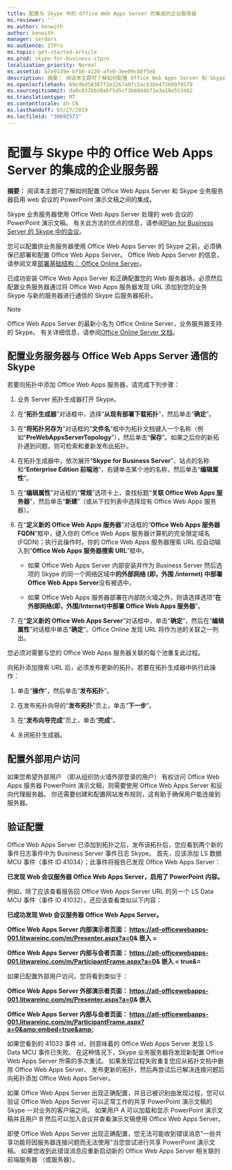 ```yaml
---
title: 配置与 Skype 中的 Office Web Apps Server 的集成的企业服务器
ms.reviewer: ''
ms.author: kenwith
author: kenwith
manager: serdars
ms.audience: ITPro
ms.topic: get-started-article
ms.prod: skype-for-business-itpro
localization_priority: Normal
ms.assetid: b7e9149e-bf16-4120-afe0-3ee09c88f5eb
description: 摘要： 阅读本主题可了解如何配置 Office Web Apps Server 和 Skype 业务服务器启用 web 会议的 PowerPoint 演示文稿之间的集成。
ms.openlocfilehash: 69cdbd50387f2e3267a0fc2acb38e47260970578
ms.sourcegitcommit: da8c037bb30abf5d5cf3b60d4b71e3a10e553402
ms.translationtype: MT
ms.contentlocale: zh-CN
ms.lasthandoff: 03/27/2019
ms.locfileid: "30892573"
---
```

# <a name="configure-integration-with-office-web-apps-server-in-skype-for-business-server"></a>配置与 Skype 中的 Office Web Apps Server 的集成的企业服务器
 
**摘要：** 阅读本主题可了解如何配置 Office Web Apps Server 和 Skype 业务服务器启用 web 会议的 PowerPoint 演示文稿之间的集成。
  
Skype 业务服务器使用 Office Web Apps Server 处理的 web 会议的 PowerPoint 演示文稿。 有关此方法的优点的信息，请参阅[Plan for Business Server 的 Skype 中的会议](../../plan-your-deployment/conferencing/conferencing.md)。
  
您可以配置供业务服务器使用 Office Web Apps Server 的 Skype 之前，必须确保已部署和配置 Office Web Apps Server。 Office Web Apps Server 的信息，请参阅文章[部署基础结构： Office Online Server](https://go.microsoft.com/fwlink/p/?linkid=257525)。 
  
已成功安装 Office Web Apps Server 和正确配置您的 Web 服务器场，必须然后配置业务服务器通过将 Office Web Apps 服务器发现 URL 添加到您的业务 Skype 与新的服务器进行通信的 Skype 后服务器拓扑。 
  
> [!NOTE]
> Office Web Apps Server 的最新小名为 Office Online Server，业务服务器支持的 Skype。 有关详细信息，请参阅[Office Online Server 文档](https://technet.microsoft.com/en-us/library/jj219456%28v=office.16%29.aspx)。 
  
## <a name="configure-skype-for-business-server-to-communicate-with-office-web-apps-server"></a>配置业务服务器与 Office Web Apps Server 通信的 Skype

若要向拓扑中添加 Office Web Apps 服务器，请完成下列步骤：
  
1. 业务 Server 拓扑生成器打开 Skype。
    
2. 在“**拓扑生成器**”对话框中，选择“**从现有部署下载拓扑**”，然后单击“**确定**”。
    
3. 在“**将拓扑另存为**”对话框的“**文件名**”框中为拓扑文档键入一个名称（例如“**PreWebAppsServerTopology**”），然后单击“**保存**”。如果之后你的新拓扑遇到问题，则可检索和重新发布此拓扑。
    
4. 在拓扑生成器中，依次展开“**Skype for Business Server**”、站点的名称和“**Enterprise Edition 前端池**”，右键单击某个池的名称，然后单击“**编辑属性**”。
    
5. 在“**编辑属性**”对话框的“**常规**”选项卡上，查找标题“**关联 Office Web Apps 服务器**”，然后单击“**新建**”（或从下拉列表中选择现有 Office Web Apps 服务器）。
    
6. 在“**定义新的 Office Web Apps 服务器**”对话框的“**Office Web Apps 服务器 FQDN**”框中，键入你的 Office Web Apps 服务器计算机的完全限定域名 (FQDN)；执行此操作时，你的 Office Web Apps 服务器搜索 URL 应自动输入到“**Office Web Apps 服务器搜索 URL**”框中。
    
   - 如果 Office Web Apps Server 内部安装并作为 Business Server 然后选项的 Skype 的同一个网络区域中**的外部网络 (即，外围 /internet) 中部署 Office Web Apps Server**没有被选中。
    
   - 如果 Office Web Apps 服务器部署在内部防火墙之外，则请选择选项“**在外部网络(即，外围/Internet)中部署 Office Web Apps 服务器**”。
    
7. 在“**定义新的 Office Web Apps Server**”对话框中，单击“**确定**”，然后在“**编辑属性**”对话框中单击“**确定**”。Office Online 发现 URL 将作为池的关联之一列出。
    
您必须对需要与您的 Office Web Apps 服务器关联的每个池重复此过程。
  
向拓扑添加搜索 URL 后，必须发布更新的拓扑。若要在拓扑生成器中执行此操作：
  
1. 单击“**操作**”，然后单击“**发布拓扑**”。
    
2. 在发布拓扑向导的“**发布拓扑**”页上，单击“**下一步**”。
    
3. 在“**发布向导完成**”页上，单击“**完成**”。
    
4. 关闭拓扑生成器。
    
## <a name="configure-access-for-external-users"></a>配置外部用户访问

如果您希望外部用户 （即从组织防火墙外部登录的用户） 有权访问 Office Web Apps 服务器 PowerPoint 演示文稿，则需要使用 Office Web Apps Server 和反向代理服务器。 你还需要创建和配置网站发布规则，这有助于确保用户能连接到服务器。 
  
## <a name="validate-the-configuration"></a>验证配置

Office Web Apps Server 已添加到拓扑之后，发布该拓扑后，您应看到两个新的事件日志事件中为 Business Server 事件日志 Skype。 首先，应该添加 LS 数据 MCU 事件（事件 ID 41034）；此事件将报告已发现 Office Web Apps Server：
  
 **已发现 Web 会议服务器 Office Web Apps Server，启用了 PowerPoint 内容。**
  
例如，除了应该查看报告回 Office Web Apps Server URL 的另一个 LS Data MCU 事件（事件 ID 41032），还应该查看类似以下内容：
  
 **已成功发现 Web 会议服务器 Office Web Apps Server。**
  
 **Office Web Apps Server 内部演示者页面： https://atl-officewebapps-001.litwareinc.com/m/Presenter.aspx?a=0&amp; 嵌入 =**
  
 **Office Web Apps Server 内部与会者页面： https://atl-officewebapps-001.litwareinc.com/m/ParticipantFrame.aspx?a=0&amp; 嵌入 = true&amp;=**
  
如果已配置外部用户访问，您将看到类似于：
  
 **Office Web Apps Server 外部演示者页面： https://atl-officewebapps-001.litwareinc.com/m/Presenter.aspx?a=0&amp; 嵌入**
  
 **Office Web Apps Server 内部与会者页面： <https://atl-officewebapps-001.litwareinc.com/m/ParticipantFrame.aspx?a=0&amp;embed=true&amp>;**
  
如果您看到的 41033 事件 id，则意味着的 Office Web Apps Server 发现 LS Data MCU 事件已失败。 在这种情况下，Skype 业务服务器将发现新配置 Office Web Apps Server 所需的多次重试。 如果发现过程失败重复您应从拓扑文档中删除 Office Web Apps Server、 发布更新的拓扑，然后再尝试后已解决连接问题后向拓扑添加 Office Web Apps Server。
  
如果 Office Web Apps Server 出现正确配置，并且已被识别由发现过程，您可以验证 Office Web Apps Server 可以正常工作的共享 PowerPoint 演示文稿的 Skype 一对业务的客户端之间。 如果用户 A 可以加载和显示 PowerPoint 演示文稿并且用户 B 然后可以加入会议并查看演示文稿使用 Office Web Apps Server。
  
即使 Office Web Apps Server 出现正确配置，您无法可能收到错误消息"一些共享功能将因服务器连接问题而无法使用"当您尝试进行共享 PowerPoint 演示文稿。 如果您收到此错误消息应重新启动新的 Office Web Apps Server 相关联的前端服务器 （或服务器）。
  

